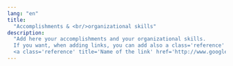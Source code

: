 ```yaml
---
lang: "en"
title:
  "Accomplishments & <br/>organizational skills"
description:
  "Add here your accomplishments and your organizational skills.
  If you want, when adding links, you can add also a class='reference' to your links to add a reference of the link when printing the page. Here's how it works:
  <a class='reference' title='Name of the link' href='http://www.google.com'>text you want to be shown on the page</a>".
---
```

